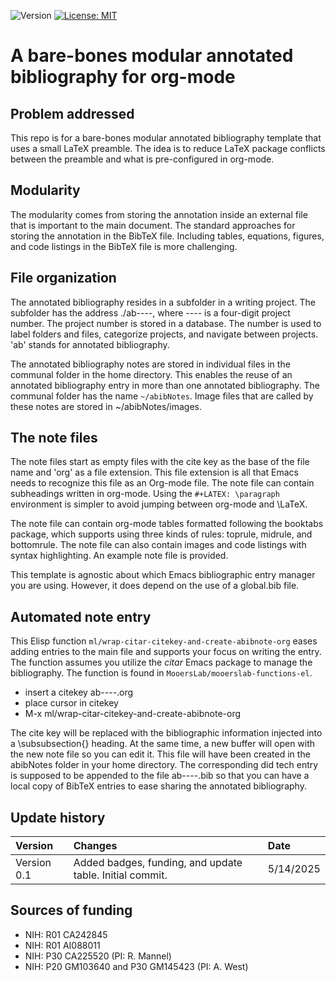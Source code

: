 ![Version](https://img.shields.io/static/v1?label=barebones-modulated-annotated-bibliography-orgmode&message=0.1&color=brightcolor)
[![License: MIT](https://img.shields.io/badge/License-MIT-blue.svg)](https://opensource.org/licenses/MIT)


#  A bare-bones modular annotated bibliography for org-mode

## Problem addressed
This repo is for a bare-bones modular annotated bibliography template that uses a small LaTeX preamble.
The idea is to reduce LaTeX package conflicts between the preamble and what is pre-configured in org-mode.

## Modularity
The modularity comes from storing the annotation inside an external file that is important to the main document.
The standard approaches for storing the annotation in the BibTeX file.
Including tables, equations, figures, and code listings in the BibTeX file is more challenging.

## File organization
The annotated bibliography resides in a subfolder in a writing project.
The subfolder has the address ./ab----, where ---- is a four-digit project number.
The project number is stored in a database.
The number is used to label folders and files, categorize projects, and navigate between projects.
'ab' stands for annotated bibliography.

The annotated bibliography notes are stored in individual files in the communal folder in the home directory.
This enables the reuse of an annotated bibliography entry in more than one annotated bibliography.
The communal folder has the name `~/abibNotes`.
Image files that are called by these notes are stored in ~/abibNotes/images.

## The note files
The note files start as empty files with the cite key as the base of the file name and 'org' as a file extension.
This file extension is all that Emacs needs to recognize this file as an Org-mode file.
The note file can contain subheadings written in org-mode.
Using the `#+LATEX: \paragraph` environment is simpler to avoid jumping between org-mode and \LaTeX.

The note file can contain org-mode tables formatted following the booktabs package, which supports using three kinds of rules: toprule, midrule, and bottomrule.
The note file can also contain images and code listings with syntax highlighting.
An example note file is provided.

This template is agnostic about which Emacs bibliographic entry manager you are using.
However, it does depend on the use of a global.bib file.

## Automated note entry
This Elisp function `ml/wrap-citar-citekey-and-create-abibnote-org` eases adding entries to the main file and supports your focus on writing the entry.
The function assumes you utilize the *citar* Emacs package to manage the bibliography.
The function is found in `MooersLab/mooerslab-functions-el`.

-  insert a citekey ab----.org
-  place cursor in citekey
-  M-x ml/wrap-citar-citekey-and-create-abibnote-org

The cite key will be replaced with the bibliographic information injected into a \subsubsection{} heading.
At the same time, a new buffer will open with the new note file so you can edit it.
This file will have been created in the abibNotes folder in your home directory.
The corresponding did tech entry is supposed to be appended to the file ab----.bib so that you can have a local copy of BibTeX entries to ease sharing the annotated bibliography.


## Update history

|Version      | Changes                                                                                                                                                                         | Date                 |
|:-----------|:------------------------------------------------------------------------------------------------------------------------------------------|:--------------------|
| Version 0.1 |   Added badges, funding, and update table.  Initial commit.                                                                                                                | 5/14/2025  |

## Sources of funding

- NIH: R01 CA242845
- NIH: R01 AI088011
- NIH: P30 CA225520 (PI: R. Mannel)
- NIH: P20 GM103640 and P30 GM145423 (PI: A. West)
